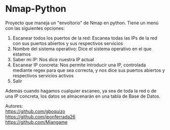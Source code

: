 # Nmap-Python

Proyecto que maneja un "envoltorio" de Nmap en python. 
Tiene un menú con las siguientes opciones:

<ol>
  <li>Escanear todos los puertos de la red: Escanea todas las IPs de la red con sus puertos abiertos y sus respectivos servicios</li>
  <li>Nombre del sistema operativo: Dice el sistema operativo en el que estamos</li>
  <li>Saber mi IP: Nos dice nuestra IP actual</li>
  <li>Escanear IP concreta: Nos permite introducir una IP, controlada mediante regex para que sea correcta, y nos dice sus puertos abiertos y respectivos servicios activos</li>
  <li>Salir</li>
</ol>

Además cuando hagamos cualquier escaneo, ya sea de toda la red o de una IP concreta, los datos se almacenarán en una tabla de Base de Datos.


Autores: <br>
https://github.com/gboquizo <br>
https://github.com/jponferrada26<br>
https://github.com/Miangame
